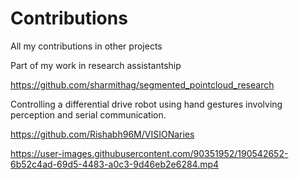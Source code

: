 # Contributions
All my contributions in other projects

Part of my work in research assistantship

https://github.com/sharmithag/segmented_pointcloud_research

Controlling a differential drive robot using hand gestures involving perception and serial communication.

https://github.com/Rishabh96M/VISIONaries

https://user-images.githubusercontent.com/90351952/190542652-6b52c4ad-69d5-4483-a0c3-9d46eb2e6284.mp4

